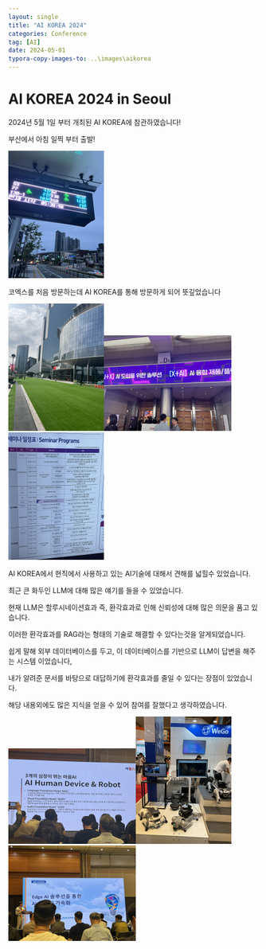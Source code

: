 ```yaml
---
layout: single
title: "AI KOREA 2024"
categories: Conference
tag: [AI]
date: 2024-05-01
typora-copy-images-to: ..\images\aikorea
---
```


# AI KOREA 2024 in Seoul

2024년 5월 1일 부터 개최된 AI KOREA에 참관하였습니다!

부산에서 아침 일찍 부터 출발!

<img src="/images/aikorea/IMG_6371.JPEG" alt="IMG_6371" style="zoom:25%;" />

코엑스를 처음 방문하는데 AI KOREA를 통해 방문하게 되어 뜻깊었습니다

<img src="..\images\aikorea\IMG_6372.JPEG" alt="IMG_6372" style="zoom:25%;" /><img src="..\images\aikorea\aikorea1-1730634757050-3.JPEG" alt="aikorea1" style="zoom:25%;" /><img src="..\images\aikorea\IMG_6374.JPEG" alt="IMG_6374" style="zoom:25%;" />

AI KOREA에서 현직에서 사용하고 있는 AI기술에 대해서 견해를 넓힐수 있었습니다.

최근 큰 화두인 LLM에 대해 많은 얘기를 들을 수 있었습니다.

현재 LLM은 할루시네이션효과 즉, 환각효과로 인해 신뢰성에 대해 많은 의문을 품고 있습니다.

이러한 환각효과를 RAG라는 형태의 기술로 해결할 수 있다는것을 알게되었습니다.

쉽게 말해 외부 데이터베이스를 두고, 이 데이터베이스를 기반으로 LLM이 답변을 해주는 시스템 이었습니다,

내가 알려준 문서를 바탕으로 대답하기에 환각효과를 줄일 수 있다는 장점이 있었습니다.

해당 내용외에도 많은 지식을 얻을 수 있어 참여를 잘했다고 생각하였습니다.

<img src="..\images\aikorea\IMG_6444.JPEG" alt="IMG_6444" style="zoom:25%;" /><img src="..\images\aikorea\IMG_6384.JPEG" alt="IMG_6384" style="zoom:25%;" /><img src="..\images\aikorea\IMG_6387.JPEG" alt="IMG_6387" style="zoom:25%;" />
